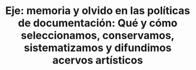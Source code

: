 ---
title: "Eje: memoria y olvido en las políticas de documentación: Qué y cómo seleccionamos, conservamos, sistematizamos y difundimos acervos artísticos" 
type: splash
weight: 42
slug: .
---